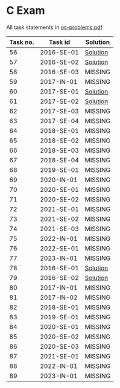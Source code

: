 # C Exam

All task statements in [os-problems.pdf](<./os-problems.pdf>)

|Task no.|Task id|Solution|
|---|---|---|
|56|2016-SE-01|[Solution](<./2016-SE-01.c>)|
|57|2016-SE-02|[Solution](<./2016-SE-02.c>)|
|58|2016-SE-03|MISSING|
|59|2017-IN-01|MISSING|
|60|2017-SE-01|[Solution](<./2017-SE-01.c>)|
|61|2017-SE-02|[Solution](<./2017-SE-02.c>)|
|62|2017-SE-03|MISSING|
|63|2017-SE-04|MISSING|
|64|2018-SE-01|MISSING|
|65|2018-SE-02|MISSING|
|66|2018-SE-03|MISSING|
|67|2018-SE-04|MISSING|
|68|2019-SE-01|MISSING|
|69|2020-IN-01|MISSING|
|70|2020-SE-01|MISSING|
|71|2020-SE-02|MISSING|
|72|2021-SE-01|MISSING|
|73|2021-SE-02|MISSING|
|74|2021-SE-03|MISSING|
|75|2022-IN-01|MISSING|
|76|2022-SE-01|MISSING|
|77|2023-IN-01|MISSING|
|78|2016-SE-01|[Solution](<./2016-SE-01.c>)|
|79|2016-SE-02|[Solution](<./2016-SE-02.c>)|
|80|2017-IN-01|MISSING|
|81|2017-IN-02|MISSING|
|82|2018-SE-01|MISSING|
|83|2019-SE-01|MISSING|
|84|2020-SE-01|MISSING|
|85|2020-SE-02|MISSING|
|86|2020-SE-03|MISSING|
|87|2021-SE-01|MISSING|
|88|2022-IN-01|MISSING|
|89|2023-IN-01|MISSING|
